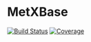 # MetXBase

[![Build Status](https://github.com/MetabolicXploration/MetXBase.jl/actions/workflows/CI.yml/badge.svg?branch=main)](https://github.com/MetabolicXploration/MetXBase.jl/actions)
[![Coverage](https://codecov.io/gh/MetabolicXploration/MetXBase.jl/branch/main/graph/badge.svg)](https://codecov.io/gh/MetabolicXploration/MetXBase.jl)
